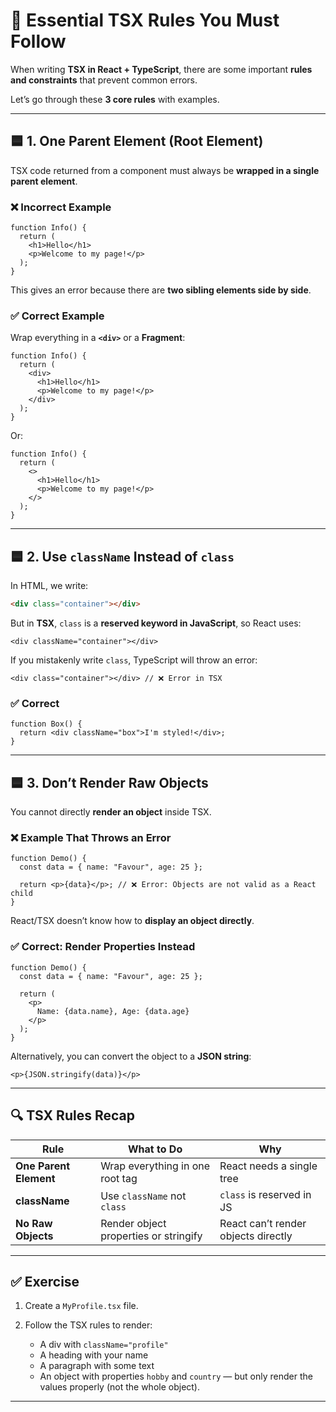 
# 🔹 Essential **TSX Rules** You Must Follow

When writing **TSX in React + TypeScript**, there are some important **rules and constraints** that prevent common errors.

Let’s go through these **3 core rules** with examples.

---

## 🟦 1. One Parent Element (Root Element)

TSX code returned from a component must always be **wrapped in a single parent element**.

### ❌ Incorrect Example

```tsx
function Info() {
  return (
    <h1>Hello</h1>
    <p>Welcome to my page!</p>
  );
}
```

This gives an error because there are **two sibling elements side by side**.

### ✅ Correct Example

Wrap everything in a **`<div>`** or a **Fragment**:

```tsx
function Info() {
  return (
    <div>
      <h1>Hello</h1>
      <p>Welcome to my page!</p>
    </div>
  );
}
```

Or:

```tsx
function Info() {
  return (
    <>
      <h1>Hello</h1>
      <p>Welcome to my page!</p>
    </>
  );
}
```

---

## 🟦 2. Use `className` Instead of `class`

In HTML, we write:

```html
<div class="container"></div>
```

But in **TSX**, `class` is a **reserved keyword in JavaScript**, so React uses:

```tsx
<div className="container"></div>
```

If you mistakenly write `class`, TypeScript will throw an error:

```tsx
<div class="container"></div> // ❌ Error in TSX
```

### ✅ Correct

```tsx
function Box() {
  return <div className="box">I'm styled!</div>;
}
```

---

## 🟦 3. Don’t Render Raw Objects

You cannot directly **render an object** inside TSX.

### ❌ Example That Throws an Error

```tsx
function Demo() {
  const data = { name: "Favour", age: 25 };

  return <p>{data}</p>; // ❌ Error: Objects are not valid as a React child
}
```

React/TSX doesn’t know how to **display an object directly**.

### ✅ Correct: Render Properties Instead

```tsx
function Demo() {
  const data = { name: "Favour", age: 25 };

  return (
    <p>
      Name: {data.name}, Age: {data.age}
    </p>
  );
}
```

Alternatively, you can convert the object to a **JSON string**:

```tsx
<p>{JSON.stringify(data)}</p>
```

---

## 🔍 TSX Rules Recap

| Rule                   | What to Do                            | Why                                 |
| ---------------------- | ------------------------------------- | ----------------------------------- |
| **One Parent Element** | Wrap everything in one root tag       | React needs a single tree           |
| **className**          | Use `className` not `class`           | `class` is reserved in JS           |
| **No Raw Objects**     | Render object properties or stringify | React can’t render objects directly |

---

## ✅ Exercise

1. Create a `MyProfile.tsx` file.
2. Follow the TSX rules to render:

   * A div with `className="profile"`
   * A heading with your name
   * A paragraph with some text
   * An object with properties `hobby` and `country` — but only render the values properly (not the whole object).

---